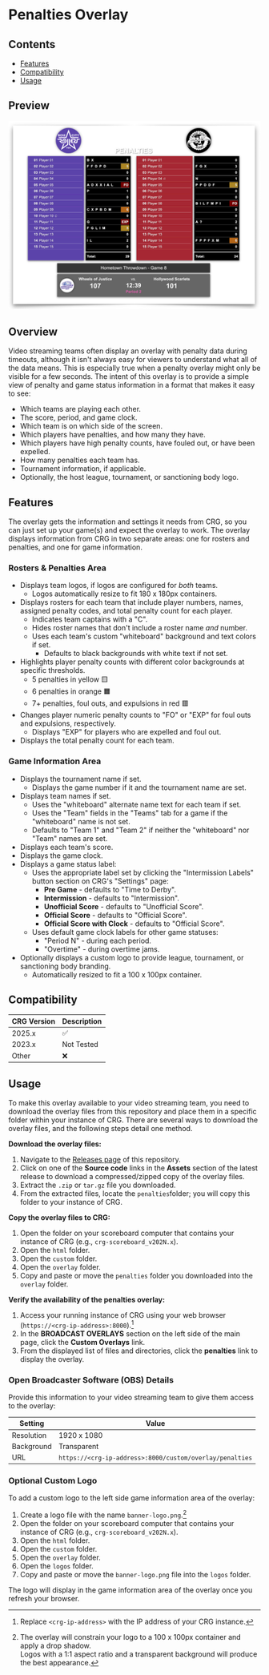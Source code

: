 # Penalties Overlay

## Contents

- [Features](#features "Overlay Features")
- [Compatibility](#compatibility "Overlay CRG Compatibility")
- [Usage](#usage "Overlay Usage Instructions")

## Preview

![Penalties Overlay Image](./images/penalties-preview.png "Penalties Overlay Image")

## Overview

Video streaming teams often display an overlay with penalty data during timeouts, although it isn't always easy for viewers to understand what all of the data means.  This is especially true when a penalty overlay might only be visible for a few seconds.  The intent of this overlay is to provide a simple view of penalty and game status information in a format that makes it easy to see:

- Which teams are playing each other.
- The score, period, and game clock.
- Which team is on which side of the screen.
- Which players have penalties, and how many they have.
- Which players have high penalty counts, have fouled out, or have been expelled.
- How many penalties each team has.
- Tournament information, if applicable.
- Optionally, the host league, tournament, or sanctioning body logo.

## Features

The overlay gets the information and settings it needs from CRG, so you can just set up your game(s) and expect the overlay to work.  The overlay displays information from CRG in two separate areas: one for rosters and penalties, and one for game information.

### Rosters & Penalties Area

- Displays team logos, if logos are configured for *both* teams.
  - Logos automatically resize to fit 180 x 180px containers.
- Displays rosters for each team that include player numbers, names, assigned penalty codes, and total penalty count for each player.
  - Indicates team captains with a "C".
  - Hides roster names that don't include a roster name *and* number.
  - Uses each team's custom "whiteboard" background and text colors if set.
    - Defaults to black backgrounds with white text if not set.
- Highlights player penalty counts with different color backgrounds at specific thresholds.
  - 5 penalties in yellow :yellow_square:
  - 6 penalties in orange :orange_square:
  - 7+ penalties, foul outs, and expulsions in red :red_square:
- Changes player numeric penalty counts to "FO" or "EXP" for foul outs and expulsions, respectively.
  - Displays "EXP" for players who are expelled and foul out.
- Displays the total penalty count for each team.

### Game Information Area

- Displays the tournament name if set.
  - Displays the game number if it and the tournament name are set.
- Displays team names if set.
  - Uses the "whiteboard" alternate name text for each team if set.
  - Uses the "Team" fields in the "Teams" tab for a game if the "whiteboard" name is not set.
  - Defaults to "Team 1" and "Team 2" if neither the "whiteboard" nor "Team" names are set.
- Displays each team's score.
- Displays the game clock.
- Displays a game status label:
  - Uses the appropriate label set by clicking the "Intermission Labels" button section on CRG's "Settings" page:
    - **Pre Game** - defaults to "Time to Derby".
    - **Intermission** - defaults to "Intermission".
    - **Unofficial Score** - defaults to "Unofficial Score".
    - **Official Score** - defaults to "Official Score".
    - **Official Score with Clock** - defaults to "Official Score".
  - Uses default game clock labels for other game statuses:
    - "Period N" - during each period.
    - "Overtime" - during overtime jams.
- Optionally displays a custom logo to provide league, tournament, or sanctioning body branding.
  - Automatically resized to fit a 100 x 100px container.

## Compatibility

| CRG Version | Description        |
| ----------- | -------------------|
| 2025.x      | :white_check_mark: |
| 2023.x      | Not Tested         |
| Other       | :x:                |

## Usage

To make this overlay available to your video streaming team, you need to download the overlay files from this repository and place them in a specific folder within your instance of CRG.  There are several ways to download the overlay files, and the following steps detail one method.

**Download the overlay files:**

1. Navigate to the [Releases page](https://github.com/rcrderby/crg-overlays/releases "Releases Page") of this repository.
2. Click on one of the **Source code** links in the **Assets** section of the latest release to download a compressed/zipped copy of the overlay files.
3. Extract the `.zip` or `tar.gz` file you downloaded.
4. From the extracted files, locate the `penalties`folder; you will copy this folder to your instance of CRG.

**Copy the overlay files to CRG:**

1. Open the folder on your scoreboard computer that contains your instance of CRG (e.g., `crg-scoreboard_v202N.x`).
2. Open the `html` folder.
3. Open the `custom` folder.
4. Open the `overlay` folder.
5. Copy and paste or move the `penalties` folder you downloaded into the `overlay` folder.

**Verify the availability of the penalties overlay:**

1. Access your running instance of CRG using your web browser (`https://<crg-ip-address>:8000`).[^1]
2. In the **BROADCAST OVERLAYS** section on the left side of the main page, click the **Custom Overlays** link.
3. From the displayed list of files and directories, click the **penalties** link to display the overlay.

### Open Broadcaster Software (OBS) Details

Provide this information to your video streaming team to give them access to the overlay:

| Setting    | Value                                                    |
| ---------- | -------------------------------------------------------- |
| Resolution | 1920 x 1080                                              |
| Background | Transparent                                              |
| URL        | `https://<crg-ip-address>:8000/custom/overlay/penalties` |

### Optional Custom Logo

To add a custom logo to the left side game information area of the overlay:

1. Create a logo file with the name `banner-logo.png`.[^2]
2. Open the folder on your scoreboard computer that contains your instance of CRG (e.g., `crg-scoreboard_v202N.x`).
3. Open the `html` folder.
4. Open the `custom` folder.
5. Open the `overlay` folder.
6. Open the `logos` folder.
7. Copy and paste or move the `banner-logo.png` file into the `logos` folder.

The logo will display in the game information area of the overlay once you refresh your browser.

<!-- Footnotes -->

[^1]: Replace `<crg-ip-address>` with the IP address of your CRG instance.
[^2]: The overlay will constrain your logo to a 100 x 100px container and apply a drop shadow.  
Logos with a 1:1 aspect ratio and a transparent background will produce the best appearance.
